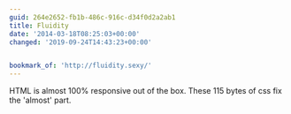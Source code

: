 ```yaml
---
guid: 264e2652-fb1b-486c-916c-d34f0d2a2ab1
title: Fluidity
date: '2014-03-18T08:25:03+00:00'
changed: '2019-09-24T14:43:23+00:00'


bookmark_of: 'http://fluidity.sexy/'
---
```



HTML is almost 100% responsive out of the box. These 115 bytes of css fix the 'almost' part.
